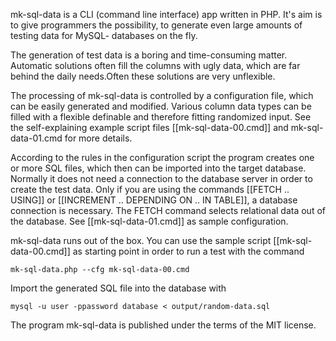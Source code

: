 mk-sql-data is a CLI (command line interface) app written in PHP. It's aim is to give programmers the possibility, to generate even large amounts of testing data for MySQL- databases on the fly.

The generation of test data is a boring and time-consuming matter. Automatic solutions often fill the columns with ugly data, which are far behind the daily needs.Often these solutions are very unflexible.

The processing of mk-sql-data is controlled by a configuration file, which can be easily generated and
modified. Various column data types can be filled with a flexible definable and therefore fitting randomized input. See the self-explaining example script files [[mk-sql-data-00.cmd]] and mk-sql-data-01.cmd for more details.

According to the rules in the configuration script the program creates one or more SQL files, which then can be imported into the target database. Normally it does not need a connection to the database server in order to create the test data.
Only if you are using the commands [[FETCH .. USING]] or [[INCREMENT .. DEPENDING ON .. IN TABLE]], a database connection is necessary. The FETCH command selects relational data out of the database. See [[mk-sql-data-01.cmd]] as sample configuration.

mk-sql-data runs out of the box. You can use the sample script [[mk-sql-data-00.cmd]] as starting point in order to run a test with the command

    mk-sql-data.php --cfg mk-sql-data-00.cmd

Import the generated SQL file into the database with 

    mysql -u user -ppassword database < output/random-data.sql

The program mk-sql-data is published under the terms of the MIT license.